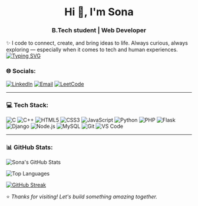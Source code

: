 <h1 align="center">Hi 👋, I'm Sona</h1>
<h3 align="center">B.Tech student | Web Developer  </h3>

✨ I code to connect, create, and bring ideas to life. Always curious, always exploring — especially when it comes to tech and human experiences.
<br>
[![Typing SVG](https://readme-typing-svg.demolab.com?font=Cedarville+Cursive&size=25&pause=1000&color=91DFF7&center=true&vCenter=true&width=435&lines=%E2%99%A2+Turning+Ideas+To+Code+%E2%99%A2)](https://git.io/typing-svg)

### 🌐 Socials:
[![LinkedIn](https://img.shields.io/badge/LinkedIn-blue?style=for-the-badge&logo=linkedin&logoColor=white)](https://www.linkedin.com/in/sona-siju-714aa8341)
[![Email](https://img.shields.io/badge/Gmail-D14836?style=for-the-badge&logo=gmail&logoColor=white)](mailto:sonasiju16@gmail.com)
[![LeetCode](https://img.shields.io/badge/LeetCode-FC7C34?style=for-the-badge&logo=leetcode&logoColor=white)](https://leetcode.com/Sona_Siju)



---

### 💻 Tech Stack:
![C](https://img.shields.io/badge/C-blue?style=for-the-badge&logo=c)
![C++](https://img.shields.io/badge/C++-00599C?style=for-the-badge&logo=c%2B%2B&logoColor=white)
![HTML5](https://img.shields.io/badge/HTML5-E34F26?style=for-the-badge&logo=html5&logoColor=white)
![CSS3](https://img.shields.io/badge/CSS3-1572B6?style=for-the-badge&logo=css3&logoColor=white)
![JavaScript](https://img.shields.io/badge/JavaScript-323330?style=for-the-badge&logo=javascript&logoColor=F7DF1E)
![Python](https://img.shields.io/badge/Python-3776AB?style=for-the-badge&logo=python&logoColor=white)
![PHP](https://img.shields.io/badge/PHP-777BB4?style=for-the-badge&logo=php&logoColor=white)
![Flask](https://img.shields.io/badge/Flask-black?style=for-the-badge&logo=flask&logoColor=white)
![Django](https://img.shields.io/badge/Django-092E20?style=for-the-badge&logo=django&logoColor=white)
![Node.js](https://img.shields.io/badge/Node.js-339933?style=for-the-badge&logo=nodedotjs&logoColor=white)
![MySQL](https://img.shields.io/badge/MySQL-00758F?style=for-the-badge&logo=mysql&logoColor=white)
![Git](https://img.shields.io/badge/Git-F05032?style=for-the-badge&logo=git&logoColor=white)
![VS Code](https://img.shields.io/badge/VSCode-007ACC?style=for-the-badge&logo=visual%20studio%20code&logoColor=white)

---

### 📊 GitHub Stats:

![Sona's GitHub Stats](https://github-readme-stats.vercel.app/api?username=Sonasiju&show_icons=true&theme=radical)

![Top Languages](https://github-readme-stats.vercel.app/api/top-langs/?username=Sonasiju&layout=compact&theme=radical)

[![GitHub Streak](https://streak-stats.demolab.com?user=Sonasiju&theme=radical)](https://git.io/streak-stats)






⭐️ *Thanks for visiting! Let's build something amazing together.*
